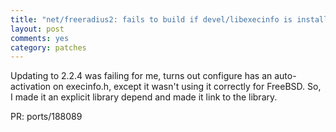```yaml
---
title: "net/freeradius2: fails to build if devel/libexecinfo is installed"
layout: post
comments: yes
category: patches
---
```


Updating to 2.2.4 was failing for me, turns out configure has an auto-activation
on execinfo.h, except it wasn't using it correctly for FreeBSD.  So, I made it
an explicit library depend and made it link to the library.

PR: ports/188089
